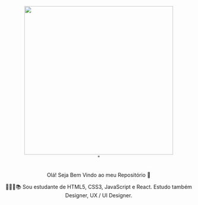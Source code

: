 <div align="center">
  <img src="http://clubedosgeeks.com.br/wp-content/uploads/2016/01/dormrm.gif" width="400px" />
  <br>" 

##
  Olá! Seja Bem Vindo ao meu Repositório 👋

👨🏾‍🎓📚 Sou estudante de HTML5, CSS3, JavaScript e React. Estudo também Designer, UX / UI Designer.
